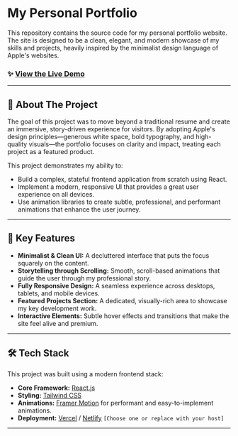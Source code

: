 # My Personal Portfolio

This repository contains the source code for my personal portfolio website. The site is designed to be a clean, elegant, and modern showcase of my skills and projects, heavily inspired by the minimalist design language of Apple's websites.

### ✨ [View the Live Demo](https://your-live-website-url.com)

---

## 🎯 About The Project

The goal of this project was to move beyond a traditional resume and create an immersive, story-driven experience for visitors. By adopting Apple's design principles—generous white space, bold typography, and high-quality visuals—the portfolio focuses on clarity and impact, treating each project as a featured product.

This project demonstrates my ability to:
- Build a complex, stateful frontend application from scratch using React.
- Implement a modern, responsive UI that provides a great user experience on all devices.
- Use animation libraries to create subtle, professional, and performant animations that enhance the user journey.

---

## 🚀 Key Features

- **Minimalist & Clean UI:** A decluttered interface that puts the focus squarely on the content.
- **Storytelling through Scrolling:** Smooth, scroll-based animations that guide the user through my professional story.
- **Fully Responsive Design:** A seamless experience across desktops, tablets, and mobile devices.
- **Featured Projects Section:** A dedicated, visually-rich area to showcase my key development work.
- **Interactive Elements:** Subtle hover effects and transitions that make the site feel alive and premium.

---

## 🛠️ Tech Stack

This project was built using a modern frontend stack:

- **Core Framework:** [React.js](https://reactjs.org/)
- **Styling:** [Tailwind CSS](https://tailwindcss.com/)
- **Animations:** [Framer Motion](https://www.framer.com/motion/) for performant and easy-to-implement animations.
- **Deployment:** [Vercel](https://vercel.com/) / [Netlify](https://www.netlify.com/) `[Choose one or replace with your host]`

---